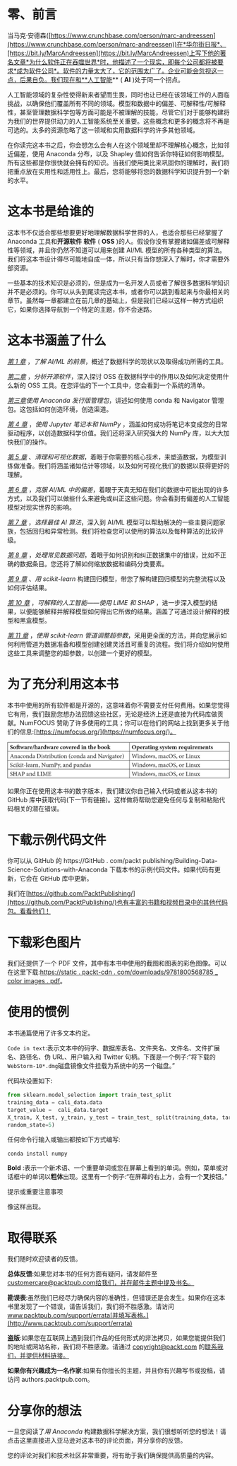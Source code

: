 

# 零、前言

当马克·安德森([https://www.crunchbase.com/person/marc-andreessen](https://www.crunchbase.com/person/marc-andreessen))在*华尔街日报*、[https://bit.ly/MarcAndreessen](https://bit.ly/MarcAndreessen)上写下他的著名文章*为什么软件正在吞噬世界*时，他描述了一个现实，即每个公司都将被要求*成为软件公司*。软件的力量太大了，它的范围太广了。企业可能会忽视这一点，后果自负。我们现在和**人工智能** ( **AI** )处于同一个拐点。

人工智能领域的复杂性使得新来者望而生畏，同时也让已经在该领域工作的人面临挑战，以确保他们覆盖所有不同的领域。模型和数据中的偏差、可解释性/可解释性，甚至管理数据科学包等方面可能是不被理解的技能，尽管它们对于能够构建将为我们的世界提供动力的人工智能系统至关重要。这些概念和更多的概念将不再是可选的。太多的资源忽略了这一领域和实用数据科学的许多其他领域。

在你读完这本书之后，你会想怎么会有人在这个领域里却不理解核心概念，比如邻近偏差，使用 Anaconda 分布，以及 Shapley 值如何告诉你特征如何影响模型。所有这些都是你很快就会拥有的知识。当我们使用类比来巩固你的理解时，我们将把重点放在实用性和适用性上。最后，您将能够将您的数据科学知识提升到一个新的水平。

# 这本书是给谁的

这本书不仅适合那些想要更好地理解数据科学世界的人，也适合那些已经掌握了 Anaconda 工具和**开源软件** **软件** ( **OSS** )的人。假设你没有掌握诸如偏差或可解释性等领域，并且你仍然不知道可以用来创建 AI/ML 模型的所有各种类型的算法。我们将这本书设计得尽可能地自成一体，所以只有当你想深入了解时，你才需要外部资源。

一些基本的技术知识是必须的，但是成为一名开发人员或者了解很多数据科学知识并不是必须的。你可以从头到尾读完这本书，或者你可以跳到看起来与你最相关的章节。虽然每一章都建立在前几章的基础上，但是我们已经以这样一种方式组织它，如果你选择导航到一个特定的主题，你不会迷路。

# 这本书涵盖了什么

[*第 1 章*](B16589_01_ePub.xhtml#_idTextAnchor015) ，*了解 AI/ML 的前景*，概述了数据科学的现状以及取得成功所需的工具。

[*第二章*](B16589_02_ePub.xhtml#_idTextAnchor036) ，*分析开源软件*，深入探讨 OSS 在数据科学中的作用以及如何决定使用什么新的 OSS 工具。在您评估的下一个工具中，您会看到一个系统的清单。

[*第三章*](B16589_03_ePub.xhtml#_idTextAnchor063)*使用 Anaconda 发行版管理包*，讲述如何使用 conda 和 Navigator 管理包。这包括如何创造环境，创造渠道。

[*第 4 章*](B16589_04_ePub.xhtml#_idTextAnchor083) ，*使用 Jupyter 笔记本和 NumPy* ，涵盖如何成功将笔记本变成您的日常驱动程序，以创造数据科学价值。我们还将深入研究强大的 NumPy 库，以大大加快我们的操作。

[*第 5 章*](B16589_05_ePub.xhtml#_idTextAnchor101) 、*清理和可视化数据*，着眼于你需要的核心技术，来塑造数据，为模型训练做准备。我们将涵盖诸如估计等领域，以及如何可视化我们的数据以获得更好的理解。

[*第 6 章*](B16589_06_ePub.xhtml#_idTextAnchor146) ，*克服 AI/ML 中的偏差*，着眼于天真无知在我们的数据中可能出现的许多方式，以及我们可以做些什么来避免或纠正这些问题。你会看到有偏差的人工智能模型对现实世界的影响。

[*第 7 章*](B16589_07_ePub.xhtml#_idTextAnchor169) ，*选择最佳 AI 算法*，深入到 AI/ML 模型可以帮助解决的一些主要问题家族，包括回归和异常检测。我们将检查您可以使用的算法以及每种算法的比较评级。

[*第 8 章*](B16589_08_ePub.xhtml#_idTextAnchor193) ，*处理常见数据问题*，着眼于如何识别和纠正数据集中的错误，比如不正确的数据条目。您还将了解如何缩放数据和编码分类要素。

[*第 9 章*](B16589_09_ePub.xhtml#_idTextAnchor225) 、*用 scikit-learn* 构建回归模型，带您了解构建回归模型的完整流程以及如何评估结果。

[*第 10 章*](B16589_10_ePub.xhtml#_idTextAnchor249) ，*可解释的人工智能——使用 LIME 和 SHAP* ，进一步深入模型的结果，以便能够解释并解释模型如何得出它所做的结果。涵盖了可通过设计解释的模型和黑盒模型。

[*第 11 章*](B16589_11_ePub.xhtml#_idTextAnchor270) ，*使用 scikit-learn 管道调整超参数*，采用更全面的方法，并向您展示如何利用管道为数据准备和模型创建创建灵活且可重复的流程。我们将介绍如何使用这些工具来调整您的超参数，以创建一个更好的模型。

# 为了充分利用这本书

本书中使用的所有软件都是开源的，这意味着你不需要支付任何费用。如果您觉得它有用，我们鼓励您想办法回馈这些社区，无论是经济上还是直接为代码库做贡献。NumFOCUS 赞助了许多使用的工具；你可以在他们的网站上找到更多关于他们的信息:[https://numfocus.org/](https://numfocus.org/)。

![](img/Table.jpg)

如果你正在使用这本书的数字版本，我们建议你自己输入代码或者从这本书的 GitHub 库中获取代码(下一节有链接)。这样做将帮助您避免任何与复制和粘贴代码相关的潜在错误。

# 下载示例代码文件

你可以从 GitHub 的 https://GitHub . com/packt publishing/Building-Data-Science-Solutions-with-Anaconda 下载本书的示例代码文件。如果代码有更新，它会在 GitHub 库中更新。

我们在[https://github.com/PacktPublishing/](https://github.com/PacktPublishing/)也有丰富的书籍和视频目录中的其他代码包。看看他们！

# 下载彩色图片

我们还提供了一个 PDF 文件，其中有本书中使用的截图和图表的彩色图像。可以在这里下载:[https://static . packt-cdn . com/downloads/9781800568785 _ color images . pdf](https://static.packt-cdn.com/downloads/9781800568785_ColorImages.pdf)。

# 使用的惯例

本书通篇使用了许多文本约定。

`Code in text`:表示文本中的码字、数据库表名、文件夹名、文件名、文件扩展名、路径名、伪 URL、用户输入和 Twitter 句柄。下面是一个例子:“将下载的`WebStorm-10*.dmg`磁盘镜像文件挂载为系统中的另一个磁盘。”

代码块设置如下:

```py
from sklearn.model_selection import train_test_split
training_data =	cali_data.data
target_value =	cali_data.target
X_train, X_test, y_train, y_test = train_test_ split(training_data, target_value, test_size = 0.2,
random_state=5)
```

任何命令行输入或输出都按如下方式编写:

```py
conda install numpy
```

**Bold** :表示一个新术语、一个重要单词或您在屏幕上看到的单词。例如，菜单或对话框中的单词以**粗体**出现。这里有一个例子:“在屏幕的右上方，会有一个**叉**按钮。”

提示或重要注意事项

像这样出现。

# 取得联系

我们随时欢迎读者的反馈。

**总体反馈**:如果您对本书的任何方面有疑问，请发邮件至 customercare@packtpub.com[给我们，并在邮件主题中提及书名。](mailto:customercare@packtpub.com)

**勘误表**:虽然我们已经尽力确保内容的准确性，但错误还是会发生。如果你在这本书里发现了一个错误，请告诉我们，我们将不胜感激。请访问 www.packtpub.com/support/errata[并填写表格。](http://www.packtpub.com/support/errata)

**盗版**:如果您在互联网上遇到我们作品的任何形式的非法拷贝，如果您能提供我们的地址或网站名称，我们将不胜感激。请通过 copyright@packt.com 的[联系我们，并提供材料链接。](mailto:copyright@packt.com)

**如果你有兴趣成为一名作家**:如果有你擅长的主题，并且你有兴趣写书或投稿，请访问 authors.packtpub.com。

# 分享你的想法

一旦您阅读了*用 Anaconda* 构建数据科学解决方案，我们很想听听您的想法！请点击这里直接进入亚马逊对这本书的评论页面，并分享你的反馈。

您的评论对我们和技术社区非常重要，将有助于我们确保提供高质量的内容。